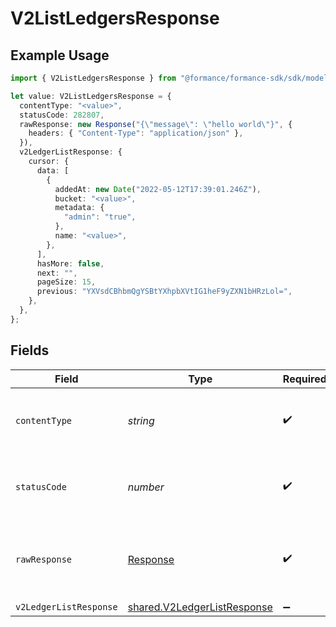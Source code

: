 # V2ListLedgersResponse

## Example Usage

```typescript
import { V2ListLedgersResponse } from "@formance/formance-sdk/sdk/models/operations";

let value: V2ListLedgersResponse = {
  contentType: "<value>",
  statusCode: 282807,
  rawResponse: new Response("{\"message\": \"hello world\"}", {
    headers: { "Content-Type": "application/json" },
  }),
  v2LedgerListResponse: {
    cursor: {
      data: [
        {
          addedAt: new Date("2022-05-12T17:39:01.246Z"),
          bucket: "<value>",
          metadata: {
            "admin": "true",
          },
          name: "<value>",
        },
      ],
      hasMore: false,
      next: "",
      pageSize: 15,
      previous: "YXVsdCBhbmQgYSBtYXhpbXVtIG1heF9yZXN1bHRzLol=",
    },
  },
};
```

## Fields

| Field                                                                             | Type                                                                              | Required                                                                          | Description                                                                       |
| --------------------------------------------------------------------------------- | --------------------------------------------------------------------------------- | --------------------------------------------------------------------------------- | --------------------------------------------------------------------------------- |
| `contentType`                                                                     | *string*                                                                          | :heavy_check_mark:                                                                | HTTP response content type for this operation                                     |
| `statusCode`                                                                      | *number*                                                                          | :heavy_check_mark:                                                                | HTTP response status code for this operation                                      |
| `rawResponse`                                                                     | [Response](https://developer.mozilla.org/en-US/docs/Web/API/Response)             | :heavy_check_mark:                                                                | Raw HTTP response; suitable for custom response parsing                           |
| `v2LedgerListResponse`                                                            | [shared.V2LedgerListResponse](../../../sdk/models/shared/v2ledgerlistresponse.md) | :heavy_minus_sign:                                                                | OK                                                                                |